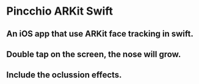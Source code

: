 #  Pincchio ARKit Swift

## An iOS app that use ARKit face tracking in swift.

## Double tap on the screen, the nose will grow.

## Include the oclussion effects. 

